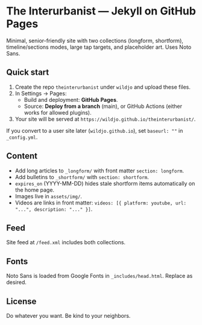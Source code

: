 # The Interurbanist — Jekyll on GitHub Pages

Minimal, senior-friendly site with two collections (longform, shortform), timeline/sections modes,
large tap targets, and placeholder art. Uses Noto Sans.

## Quick start

1. Create the repo `theinterurbanist` under `wildjo` and upload these files.
2. In Settings → Pages:
   - Build and deployment: **GitHub Pages**.
   - Source: **Deploy from a branch** (main), or GitHub Actions (either works for allowed plugins).
3. Your site will be served at `https://wildjo.github.io/theinterurbanist/`.

If you convert to a user site later (`wildjo.github.io`), set `baseurl: ""` in `_config.yml`.

## Content
- Add long articles to `_longform/` with front matter `section: longform`.
- Add bulletins to `_shortform/` with `section: shortform`.
- `expires_on` (YYYY-MM-DD) hides stale shortform items automatically on the home page.
- Images live in `assets/img/`.
- Videos are links in front matter: `videos: [{ platform: youtube, url: "...", description: "..." }]`.

## Feed
Site feed at `/feed.xml` includes both collections.

## Fonts
Noto Sans is loaded from Google Fonts in `_includes/head.html`. Replace as desired.

## License
Do whatever you want. Be kind to your neighbors.

